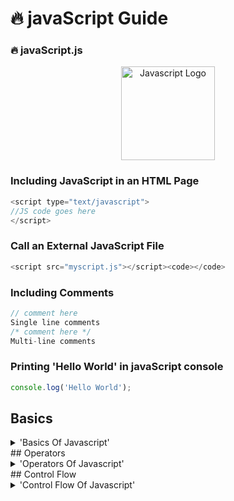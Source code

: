 # 🔥 javaScript Guide

### 🔥 javaScript.js

<p align=center>  <img src="https://upload.wikimedia.org/wikipedia/commons/9/99/Unofficial_JavaScript_logo_2.svg" alt="Javascript Logo" width="150px" />  </p>

### Including JavaScript in an HTML Page

```javascript
<script type="text/javascript">
//JS code goes here
</script>
```

### Call an External JavaScript File

```javascript
<script src="myscript.js"></script><code></code>
```

### Including Comments

```javascript
// comment here
Single line comments
/* comment here */
Multi-line comments
```

### Printing 'Hello World' in javaScript console

```javascript
console.log('Hello World');
```
<!-- -----------------------------Basics----------------------------- -->
## Basics

<details>
  <summary>'Basics Of Javascript'</summary>

1. Variables

```javascript
// This is Example of Variables
let carName = "Volvo";
```

2. Constants

```javascript
const carName = "Koenigsegg";
```

### Primitive Types -

3. Primitive Types

```javascript
let name = "John"; // String Literal
let age = 20; // Number Literal
let isApproved = true; // Boolean Literal
let firstName = undefined; // 'undefined' not so common
let lastName = null; // Clear the value of a Varaible

// JavaScript is a Dynamic Language
```

### Reference Types -

4. Objects

```javascript
let person = {
  name: "John",
  age: 20,
};
// For selection
// Dot Notation
person.name = "Harry";

// Bracket Notation
person["name"] = "Harry";
```

5. Arrays

```javascript
let selectedColors = ["red", "blue"];

// We can store 🏪 different types in an array
```

5. Functions

```javascript
function greet(name) {
  console.log("Hello " + name); // Body of the function
}

greet("Jonas"); // Calling a function
greet("Martha");

// Functions are Fundamental building block
```

6. Types of Functions

```javascript
// Performing a task

// calculating a value
function square(number) {
  return number * number;
}

console.log(square(2));
```

</details>
<!-- -----------------------------Operators----------------------------- -->
## Operators

<details>
  <summary>'Operators Of Javascript'</summary>

JavaScript Operators

```javascript
// Arithmetic
// Assignment
// Comparison
// Logical
// Bitwise
```

1. Arithmetic Operators

```javascript
let x = 10;
let y = 3;

console.log(x + y);
console.log(x - y);
console.log(x * y);
console.log(x / y);
console.log(x % y);
console.log(x ** y);

// Increment (++)
console.log(x++);

// Decrement (--)
console.log(x--);
```

2. Assignment Operators

```javascript
let x = 10;

x = x + 5;
x += 5;

x = x * 3;
x *= 3;
```

3. Comparison Operators

```javascript
let x = 1;

console.log(x > 0);
console.log(x >= 0);
console.log(x < 0);
console.log(x <= 0);

// Equality
console.log(x === 1);
console.log(x !== 1);
```

4. Equality Operators

```javascript
// Strict Equality (Type + Value)
console.log(1 === 1); // True
console.log("1" === 1); // False

// Lose Equality
console.log(1 == 1); // True
console.log("1" == 1); // True
console.log(true == 1); // True
```

5. Ternary Operators

```javascript
let points = 110;
let type = points > 100 ? "gold" : "silver";

console.log(type);
```

6. Logical Operators with Booleans

```javascript
// Logical AND (&&)
// Returns TRUE if both operands are TRUE
console.log(true && true);

// Logical OR (||)
// Returns TRUE if one of the operands are TRUE
console.log(true || true);

// NOT (!)
let this = !that;
```

7. Logical Operators with Non-Booleans

```javascript
// Falsy (false)
// [undefined, null, 0, false, '', NaN]

// Anything that is not Falsy -> Truthy

// Short-Circuiting
```

8. BitWise Operators

```javascript
// Binary
// 1 = 00000001
// 2 = 00000010
// R = 00000011

console.log(1 | 2); // Bitwise OR
// Result = 3
console.log(1 & 2); // Bitwise AND
// Result = 0
```

</details>
<!-- -----------------------------Control Flow----------------------------- -->
## Control Flow

<details>
  <summary>'Control Flow Of Javascript'</summary>

1. If..else

```javascript
if (condition) {
  statement;
} 
else if (anotherCondition) {
  statement;
} 
else if (yetAnotherCondition)          
  statement;
else 
  statement;
```

2. Switch...case

```javascript
let role;

switch (role) {
  case 'guest': 
    console.log('Guest User');
    break;
    
  case 'moderator': 
    console.log('Moderator User');
    break;

  default:
    console.log('Unknown User')
}
```
### Loops -

3. For

```javascript
for (initialExpression; condition; incrementExpression) {
  statement;
}

for (let i = 0; i < 5; i++)
  console.log('Hello World', i);
```

4. While

```javascript
let initialExpression;
while (condition) {
  statements;
  incrementExpression;
}

let i = 0;
while (i < 5) {
  console.log('Hello World', i);
  i++;
}
```

5. Do...While

```javascript
let initialExpression;
do {
  statements;
  incrementExpression;
} while (condition);
```

6. For...In

```javascript
const person = {
  name: 'Jonas',
  age: 20
};

for (let key in person)
  console.log(key, person[key]);
```

7. For...of

```javascript
const colors = ['red', 'green', 'blue'];

for (let color of colors)
  console.log(key, colors[key]);
```

8. Break and Countinue

```javascript
let i = 0;
while (i <= 10) {
  if (i === 5) break;  // To Break statement
  if (i % 2 === 0) {
    i++;
    continue:  // Jump to the next iteration
  }

  console.log(i);
  i++;
}
```

</details>
